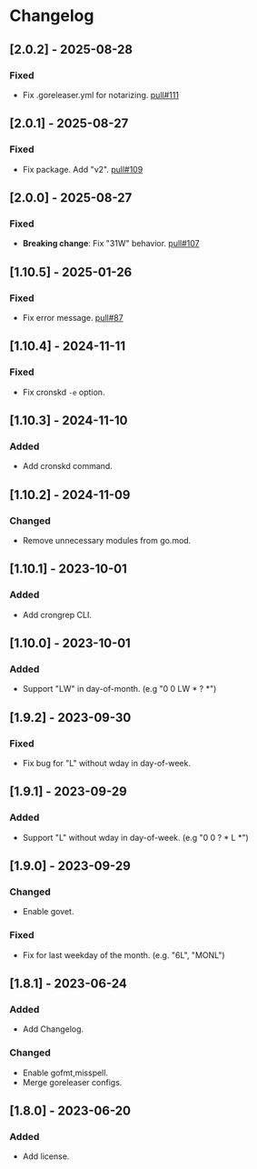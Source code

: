 # Changelog

## [2.0.2] - 2025-08-28

### Fixed

* Fix .goreleaser.yml for notarizing. [pull#111](https://github.com/winebarrel/cronplan/pull/111)

## [2.0.1] - 2025-08-27

### Fixed

* Fix package. Add "v2". [pull#109](https://github.com/winebarrel/cronplan/pull/109)

## [2.0.0] - 2025-08-27

### Fixed

* **Breaking change**: Fix "31W" behavior. [pull#107](https://github.com/winebarrel/cronplan/pull/107)

## [1.10.5] - 2025-01-26

### Fixed

* Fix error message. [pull#87](https://github.com/winebarrel/cronplan/pull/87)

## [1.10.4] - 2024-11-11

### Fixed

* Fix cronskd `-e` option.


## [1.10.3] - 2024-11-10

### Added

* Add cronskd command.

## [1.10.2] - 2024-11-09

### Changed

* Remove unnecessary modules from go.mod.

## [1.10.1] - 2023-10-01

### Added

* Add crongrep CLI.

## [1.10.0] - 2023-10-01

### Added

* Support "LW" in day-of-month. (e.g "0 0 LW * ? *")

## [1.9.2] - 2023-09-30

### Fixed

* Fix bug for "L" without wday in day-of-week.

## [1.9.1] - 2023-09-29

### Added

* Support "L" without wday in day-of-week. (e.g "0 0 ? * L *")

## [1.9.0] - 2023-09-29

### Changed

* Enable govet.

### Fixed

* Fix for last weekday of the month. (e.g. "6L", "MONL")

## [1.8.1] - 2023-06-24

### Added

* Add Changelog.

### Changed

* Enable gofmt,misspell.
* Merge goreleaser configs.

## [1.8.0] - 2023-06-20

### Added

* Add license.

<!-- cf. https://keepachangelog.com/ -->
